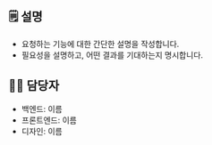 <!--📚 GitHub 이슈 작성 템플릿 -->
<!-- 필요한 제목을 복사 붙여넣기하여 사용해주세요!
🔧 [기능요청][카테고리] 무슨 부분 기능 요청
❗ [버그][카테고리] 무슨 버그 수정 필요
⚙️ [기능추가][카테고리] 무슨 부분 기능 추가
🚀 [기능개선][카테고리] 무슨 부분 기능 개선
🔥 [긴급]
📄 [문서]
-->

🗒️ 설명
---
- 요청하는 기능에 대한 간단한 설명을 작성합니다.
- 필요성을 설명하고, 어떤 결과를 기대하는지 명시합니다.

<!-- 주석 해제하고 사용해주세요 (기능추가,기능개선 작성시 작성 하시면됩니다)
⚙️ 작업 내용
---
- 기능 구현에 필요한 작업 항목을 작성합니다.
- 예: API 설계, 프론트엔드 화면 구성 등.
-->

🙋‍♂️ 담당자
---
- 백엔드: 이름
- 프론트엔드: 이름
- 디자인: 이름
